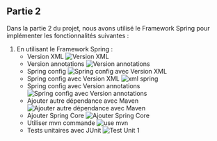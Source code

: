 ## Partie 2

Dans la partie 2 du projet, nous avons utilisé le Framework Spring pour implémenter les fonctionnalités suivantes :

1. En utilisant le Framework Spring :
   - Version XML
     ![Version XML](https://github.com/S-AHANSAL/Ahansal_Activite-Pratique-N-1-Injection-des-dependances/assets/81721069/1d19f315-1b14-4fd8-8fd3-6460ee13ca89)
   - Version annotations
     ![Version annotations](https://github.com/S-AHANSAL/Ahansal_Activite-Pratique-N-1-Injection-des-dependances/assets/81721069/45298239-372a-40f7-b071-c995733d6721)
    - Spring config
     ![Spring config avec Version XML](https://github.com/S-AHANSAL/Ahansal_Activite-Pratique-N-1-Injection-des-dependances/assets/81721069/8a25d525-4fa5-4c5d-9f4f-68b73fff9812)
    - Spring config avec Version XML
      ![xml spring](https://github.com/S-AHANSAL/Ahansal_Activite-Pratique-N-1-Injection-des-dependances/assets/81721069/287221f4-e407-47c8-a976-6c9a70c0fa13)
   - Spring config avec Version annotations
     ![Spring config avec Version annotations](https://github.com/S-AHANSAL/Ahansal_Activite-Pratique-N-1-Injection-des-dependances/assets/81721069/9373d7b3-28cb-48f4-b660-b219667e8099)
   - Ajouter autre dépendance avec Maven
     ![Ajouter autre dépendance avec Maven](https://github.com/S-AHANSAL/Ahansal_Activite-Pratique-N-1-Injection-des-dependances/assets/81721069/45eef1a0-a0ff-4a1f-a54a-4b3f7e0b12f6)
   - Ajouter Spring Core
     ![Ajouter Spring Core](https://github.com/S-AHANSAL/Ahansal_Activite-Pratique-N-1-Injection-des-dependances/assets/81721069/fc56ad1f-7172-4aca-b73c-8133d3bf6c9a)
   - Utiliser mvn commande
     ![use mvn](https://github.com/S-AHANSAL/Ahansal_Activite-Pratique-N-1-Injection-des-dependances/assets/81721069/ac0b6c5f-e932-47d5-bf2f-d846c0cc000e)
   - Tests unitaires avec JUnit
     ![Test Unit 1](https://github.com/S-AHANSAL/Ahansal_Activite-Pratique-N-1-Injection-des-dependances/assets/81721069/49939e84-af2c-4136-9d07-c1f83dbcaaa8)

